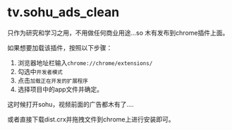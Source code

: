 tv.sohu_ads_clean
=================

只作为研究和学习之用，不用做任何商业用途...so  木有发布到chrome插件上面。

如果想要加载该插件，按照以下步骤：

1.	浏览器地址栏输入`chrome://chrome/extensions/`
2.	勾选中`开发者模式`
3.	点击`加载正在开发的扩展程序`
4.	选择项目中的app文件并确定。

这时候打开sohu，视频前面的广告都木有了....

或者直接下载dist.crx并拖拽文件到chrome上进行安装即可。
